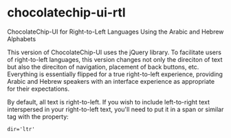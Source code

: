 chocolatechip-ui-rtl
====================

ChocolateChip-UI for Right-to-Left Languages Using the Arabic and Hebrew Alphabets

This version of ChocolateChip-UI uses the jQuery library. To facilitate users of right-to-left languages, this version changes not only the direciton of text but also the direciton of navigation, placement of back buttons, etc. Everything is essentially flipped for a true right-to-left experience, providing Arabic and Hebrew speakers with an interface experience as appropriate for their expectations. 

By default, all text is right-to-left. If you wish to include left-to-right text interspersed in your right-to-left text, you'll need to put it in a span or similar tag with the property:

    dir='ltr'
